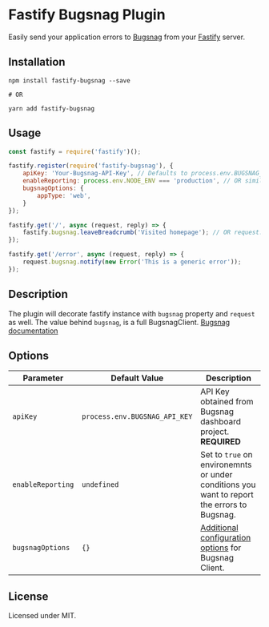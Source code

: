 # Fastify Bugsnag Plugin

Easily send your application errors to [Bugsnag](https://bugsnag.com) from your [Fastify](https://www.fastify.io/)
server.

## Installation

```shell
npm install fastify-bugsnag --save

# OR

yarn add fastify-bugsnag
```

## Usage

```javascript
const fastify = require('fastify')();

fastify.register(require('fastify-bugsnag'), {
    apiKey: 'Your-Bugsnag-API-Key', // Defaults to process.env.BUGSNAG_API_KEY
    enableReporting: process.env.NODE_ENV === 'production', // OR similar
    bugsnagOptions: {
        appType: 'web',
    }
});

fastify.get('/', async (request, reply) => {
    fastify.bugsnag.leaveBreadcrumb('Visited homepage'); // OR request.bugsnag.leaveBreadcrumb();
});

fastify.get('/error', async (request, reply) => {
    request.bugsnag.notify(new Error('This is a generic error'));
});
```

## Description

The plugin will decorate fastify instance with `bugsnag` property and `request` as well. The value behind `bugsnag`, is
a full BugsnagClient. [Bugsnag documentation](https://docs.bugsnag.com/platforms/javascript/)

## Options

| Parameter | Default Value | Description |
| --------- | ------------- | ----------- |
| `apiKey`  | `process.env.BUGSNAG_API_KEY` | API Key obtained from Bugsnag dashboard project. **REQUIRED** |
| `enableReporting` | `undefined` | Set to `true` on environemnts or under conditions you want to report the errors to Bugsnag. |
| `bugsnagOptions` | `{}` | [Additional configuration options](https://docs.bugsnag.com/platforms/javascript/configuration-options/) for Bugsnag Client. |

## License

Licensed under MIT.
